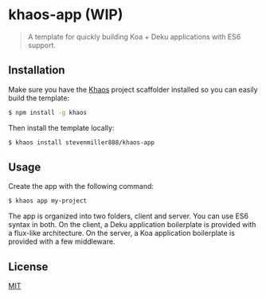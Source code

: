 
# khaos-app (WIP)

>  A template for quickly building Koa + Deku applications with ES6 support.

## Installation

Make sure you have the [Khaos](https://github.com/segmentio/khaos) project scaffolder installed so you can easily build the template:

```bash
$ npm install -g khaos
```

Then install the template locally:

```bash
$ khaos install stevenmiller888/khaos-app
```

## Usage

Create the app with the following command:

```bash
$ khaos app my-project
```

The app is organized into two folders, client and server. You can use ES6 syntax in
both. On the client, a Deku application boilerplate is provided with a flux-like
architecture. On the server, a Koa application boilerplate is provided with a few middleware.

## License

[MIT](https://tldrlegal.com/license/mit-license)